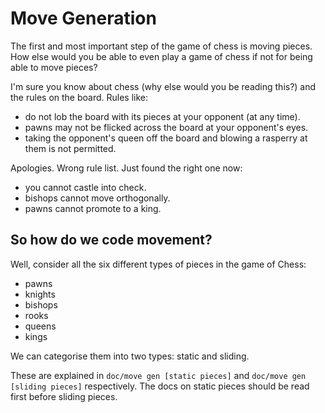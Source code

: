 # Move Generation

The first and most important step of the game of chess is moving pieces. How else would you be able to even play a game of chess if not for being able to move pieces?

I'm sure you know about chess (why else would you be reading this?) and the rules on the board. Rules like:

- do not lob the board with its pieces at your opponent (at any time).
- pawns may not be flicked across the board at your opponent's eyes.
- taking the opponent's queen off the board and blowing a rasperry at them is not permitted.

Apologies. Wrong rule list. Just found the right one now:

- you cannot castle into check.
- bishops cannot move orthogonally.
- pawns cannot promote to a king.

## So how do we code movement?

Well, consider all the six different types of pieces in the game of Chess:

- pawns
- knights
- bishops
- rooks
- queens
- kings

We can categorise them into two types: static and sliding.

These are explained in `doc/move gen [static pieces]` and `doc/move gen [sliding pieces]` respectively. The docs on static pieces should be read first before sliding pieces.